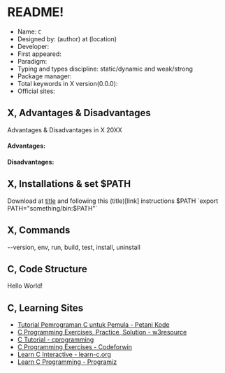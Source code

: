 # README!
* Name: `C`
* Designed by: (author) at (location)
* Developer:
* First appeared:
* Paradigm:
* Typing and types discipline: static/dynamic and weak/strong
* Package manager: 
* Total keywords in X version(0.0.0): 
* Official sites:

## X, Advantages & Disadvantages
Advantages & Disadvantages in X 20XX

#### Advantages:

#### Disadvantages:

## X, Installations & set $PATH
Download at [title](link) and following this (title)[link] instructions
$PATH `export PATH="something/bin:$PATH"`

## X, Commands
--version, env, run, build, test, install, uninstall

## C, Code Structure
Hello World!

## C, Learning Sites
* [Tutorial Pemrograman C untuk Pemula - Petani Kode](https://www.petanikode.com/tutorial/c/)
* [C Programming Exercises, Practice, Solution - w3resource](https://www.w3resource.com/c-programming-exercises/)
* [C Tutorial - cprogramming](https://www.cprogramming.com/tutorial/c-tutorial.html)
* [C Programming Exercises - Codeforwin](https://codeforwin.org/)
* [Learn C Interactive - learn-c.org](https://www.learn-c.org/)
* [Learn C Programming - Programiz](https://www.programiz.com/c-programming)
